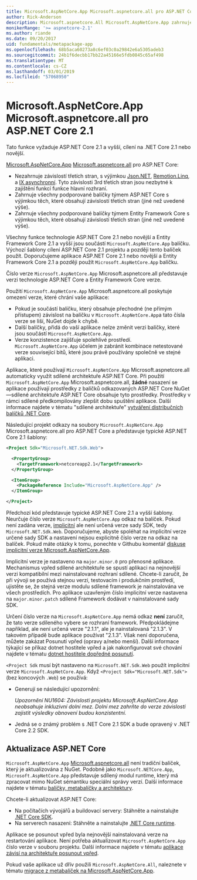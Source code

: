 ```yaml
---
title: Microsoft.AspNetCore.App Microsoft.aspnetcore.all pro ASP.NET Core 2.1 nebo novější
author: Rick-Anderson
description: Microsoft.aspnetcore.All Microsoft.AspNetCore.App zahrnuje všechny podporované balíčky ASP.NET Core a Entity Framework Core.
monikerRange: '>= aspnetcore-2.1'
ms.author: riande
ms.date: 09/20/2017
uid: fundamentals/metapackage-app
ms.openlocfilehash: 68b5aca60273a8c6ef03c0a29842e6a5305adeb3
ms.sourcegitcommit: 24b1f6decbb17bb22a45166e5fdb0845c65af498
ms.translationtype: MT
ms.contentlocale: cs-CZ
ms.lasthandoff: 03/01/2019
ms.locfileid: "57068950"
---
```

# <a name="microsoftaspnetcoreapp-metapackage-for-aspnet-core-21"></a>Microsoft.AspNetCore.App Microsoft.aspnetcore.all pro ASP.NET Core 2.1

Tato funkce vyžaduje ASP.NET Core 2.1 a vyšší, cílení na .NET Core 2.1 nebo novější.

[Microsoft.AspNetCore.App](https://www.nuget.org/packages/Microsoft.AspNetCore.App) [Microsoft.aspnetcore.all](/dotnet/core/packages#metapackages) pro ASP.NET Core:

* Nezahrnuje závislostí třetích stran, s výjimkou [Json.NET](https://www.nuget.org/packages/Newtonsoft.Json/), [Remotion.Linq](https://www.nuget.org/packages/Remotion.Linq/), a [IX asynchronní](https://www.nuget.org/packages/System.Interactive.Async/). Tyto závislosti 3rd třetích stran jsou nezbytné k zajištění funkcí funkce hlavní rozhraní.
* Zahrnuje všechny podporované balíčky týmem ASP.NET Core s výjimkou těch, které obsahují závislostí třetích stran (jiné než uvedené výše).
* Zahrnuje všechny podporované balíčky týmem Entity Framework Core s výjimkou těch, které obsahují závislostí třetích stran (jiné než uvedené výše).

Všechny funkce technologie ASP.NET Core 2.1 nebo novější a Entity Framework Core 2.1 a vyšší jsou součástí `Microsoft.AspNetCore.App` balíčku. Výchozí šablony cílení ASP.NET Core 2.1 projektu a později tento balíček použít. Doporučujeme aplikace ASP.NET Core 2.1 nebo novější a Entity Framework Core 2.1 a později použít `Microsoft.AspNetCore.App` balíčku.

Číslo verze `Microsoft.AspNetCore.App` Microsoft.aspnetcore.all představuje verzi technologie ASP.NET Core a Entity Framework Core verze.

Použití `Microsoft.AspNetCore.App` Microsoft.aspnetcore.all poskytuje omezení verze, které chrání vaše aplikace:

* Pokud je součástí balíčku, který obsahuje přechodné (ne přímým přístupem) závislost na balíčku v `Microsoft.AspNetCore.App`a tato čísla verze se liší, NuGet dojde k chybě.
* Další balíčky, přidá do vaší aplikace nelze změnit verzi balíčky, které jsou součástí `Microsoft.AspNetCore.App`.
* Verze konzistence zajišťuje spolehlivé prostředí. `Microsoft.AspNetCore.App` účelem je zabránit kombinace netestované verze související bitů, které jsou právě používány společně ve stejné aplikaci.

Aplikace, které používají `Microsoft.AspNetCore.App` Microsoft.aspnetcore.all automaticky využít sdílené architektuře ASP.NET Core. Při použití `Microsoft.AspNetCore.App` Microsoft.aspnetcore.all, **žádné** nasazení se aplikace používají prostředky z balíčků odkazovaných ASP.NET Core NuGet&mdash;sdílené architektuře ASP.NET Core obsahuje tyto prostředky. Prostředky v rámci sdílené předkompilovány zlepšit dobu spuštění aplikace. Další informace najdete v tématu "sdílené architektuře" [vytváření distribučních balíčků .NET Core](/dotnet/core/build/distribution-packaging).

Následující projekt odkazy na soubory `Microsoft.AspNetCore.App` Microsoft.aspnetcore.all pro ASP.NET Core a představuje typické ASP.NET Core 2.1 šablony:

```xml
<Project Sdk="Microsoft.NET.Sdk.Web">

  <PropertyGroup>
    <TargetFramework>netcoreapp2.1</TargetFramework>
  </PropertyGroup>

  <ItemGroup>
    <PackageReference Include="Microsoft.AspNetCore.App" />
  </ItemGroup>

</Project>
```

Předchozí kód představuje typické ASP.NET Core 2.1 a vyšší šablony. Neurčuje číslo verze `Microsoft.AspNetCore.App` odkaz na balíček. Pokud není zadána verze, [implicitní](https://github.com/dotnet/core/blob/master/release-notes/1.0/sdk/1.0-rc3-implicit-package-refs.md) ale není určená verze sady SDK, tedy `Microsoft.NET.Sdk.Web`. Doporučujeme, abyste spoléhat na implicitní verze určené sady SDK a nastavení nejsou explicitně číslo verze na odkaz na balíček. Pokud máte otázky k tomu, ponechte v Githubu komentář [diskuse implicitní verze Microsoft.AspNetCore.App](https://github.com/aspnet/Docs/issues/6430).

Implicitní verze je nastaveno na `major.minor.0` pro přenosné aplikace. Mechanismus vpřed sdílené architektuře se spustí aplikaci na nejnovější verzi kompatibilní mezi nainstalované rozhraní sdílené. Chcete-li zaručit, že při vývoji se používá stejnou verzi, testovacím i produkčním prostředí, ujistěte se, že stejná verze modulu sdílené framework je nainstalována ve všech prostředích. Pro aplikace uzavřeným číslo implicitní verze nastavena na `major.minor.patch` sdílené Framework dodávat v nainstalované sady SDK.

Určení číslo verze na `Microsoft.AspNetCore.App` nemá odkaz **není** zaručit, že tato verze sdíleného vybere se rozhraní framework. Předpokládejme například, ale není určená verze "2.1.1", ale je nainstalovaná "2.1.3". V takovém případě bude aplikace používat "2.1.3". Však není doporučena, můžete zakázat Posunutí vpřed (opravy a/nebo menší). Další informace týkající se příkaz dotnet hostitele vpřed a jak nakonfigurovat své chování najdete v tématu [dotnet hostitele dopředné posunutí](https://github.com/dotnet/core-setup/blob/master/Documentation/design-docs/roll-forward-on-no-candidate-fx.md).

`<Project Sdk` musí být nastaveno na `Microsoft.NET.Sdk.Web` použít implicitní verze `Microsoft.AspNetCore.App`.  Když `<Project Sdk="Microsoft.NET.Sdk">` (bez koncových `.Web`) se používá:

* Generují se následující upozornění:

     *Upozornění NU1604: Závislosti projektu Microsoft.AspNetCore.App neobsahuje inkluzivní dolní mez. Dolní mez zahrňte do verze závislosti zajistit výsledky obnovení budou konzistentní.*
* Jedná se o známý problém s .NET Core 2.1 SDK a bude opravený v .NET Core 2.2 SDK.

<a name="update"></a>

## <a name="update-aspnet-core"></a>Aktualizace ASP.NET Core

`Microsoft.AspNetCore.App` [Microsoft.aspnetcore.all](/dotnet/core/packages#metapackages) není tradiční balíček, který je aktualizována z NuGet. Podobně jako `Microsoft.NETCore.App`, `Microsoft.AspNetCore.App` představuje sdílený modul runtime, který má zpracovat mimo NuGet sémantiku speciální správy verzí. Další informace najdete v tématu [balíčky, metabalíčky a architektury](/dotnet/core/packages).

Chcete-li aktualizovat ASP.NET Core:

* Na počítačích vývojářů a buildovací servery: Stáhněte a nainstalujte [.NET Core SDK](https://www.microsoft.com/net/download).
* Na serverech nasazení: Stáhněte a nainstalujte [.NET Core runtime](https://www.microsoft.com/net/download).

 Aplikace se posunout vpřed byla nejnovější nainstalovaná verze na restartování aplikace. Není potřeba aktualizovat `Microsoft.AspNetCore.App` číslo verze v souboru projektu. Další informace najdete v tématu [aplikace závisí na architektuře posunout vpřed](/dotnet/core/versions/selection#framework-dependent-apps-roll-forward).

Pokud vaše aplikace už dřív použili `Microsoft.AspNetCore.All`, naleznete v tématu [migrace z metabalíček na Microsoft.AspNetCore.App](xref:fundamentals/metapackage#migrate).
